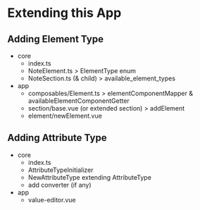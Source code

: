 # Extending this App

## Adding Element Type
- core
  - index.ts
  - NoteElement.ts > ElementType enum
  - NoteSection.ts (& child) > available_element_types
- app
  - composables/Element.ts > elementComponentMapper & availableElementComponentGetter
  - section/base.vue (or extended section) > addElement
  - element/newElement.vue

## Adding Attribute Type
- core
  - index.ts
  - AttributeTypeInitializer
  - NewAttributeType extending AttributeType<any>
  - add converter (if any)
- app
  - value-editor.vue
